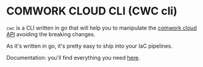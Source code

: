 # COMWORK CLOUD CLI (CWC cli)

`cwc` is a CLI written in go that will help you to manipulate the [comwork cloud API](./README.md) avoiding the breaking changes.

As it's written in go, it's pretty easy to ship into your IaC pipelines.

Documentation: you'll find everything you need [here](https://doc.cloud.comwork.io/docs/tutorials/api/cli).
